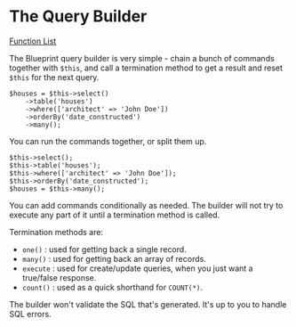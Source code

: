 # The Query Builder

[Function List](https://github.com/sypherlev/blueprint/blob/master/docs/QueryBuilderFunctions.md)

The Blueprint query builder is very simple - chain a bunch of commands together with `$this`, and call a termination method to get a result and reset `$this` for the next query.

    $houses = $this->select()
        ->table('houses')
        ->where(['architect' => 'John Doe'])
        ->orderBy('date_constructed')
        ->many();
        
You can run the commands together, or split them up.

    $this->select();
    $this->table('houses');
    $this->where(['architect' => 'John Doe']);
    $this->orderBy('date_constructed');
    $houses = $this->many();
    
You can add commands conditionally as needed. The builder will not try to execute any part of it until a termination method is called.

Termination methods are:

* `one()` : used for getting back a single record.
* `many()` : used for getting back an array of records.
* `execute` : used for create/update queries, when you just want a true/false response.
* `count()` : used as a quick shorthand for `COUNT(*)`.

The builder won't validate the SQL that's generated. It's up to you to handle SQL errors.
